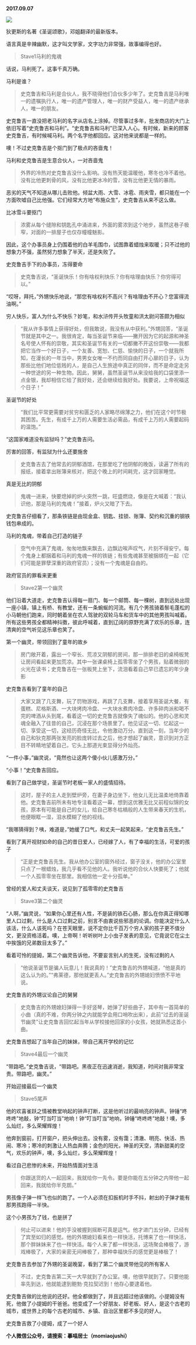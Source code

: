 
          
            
**2017.09.07**



![](//upload-images.jianshu.io/upload_images/51001-9df4b275a621b141.jpg)




狄更斯的名著《圣诞颂歌》，邓姐翻译的最新版本。

语言真是辛辣幽默，这才叫文学家，文字功力非常强，故事编得也好。
>Stave1马利的鬼魂

话说，马利死了。这事千真万确。



马利是谁？
>史克鲁吉和马利是合伙人，我不晓得他们合伙多少年了。史克鲁吉是马利唯一的遗嘱执行人，唯一的遗产管理人，唯一的财产受益人，唯一的遗产继承人，唯一的朋友。

史克鲁吉一直没把老马利的名字从店名上涂掉。尽管事过多年，批发商店的大门上依旧写着“史克鲁吉和马利”。“史克鲁吉和马利”已深入人心。有时候，新来的顾客史克鲁吉，有时候喊马利。两个名字他都回应。这对他来说都是一样的。

噢！不过史克鲁吉是个抠门到了极点的吝啬鬼！



马利和史克鲁吉是生意合伙人，一对吝啬鬼
>外界的冷热对史克鲁吉没什么影响。没有热天能温暖他，寒冬也冷不着他。没有比他更刺骨的风，没有比他更冰冷的雪，没有比他更无情的暴雨。

恶劣的天气不知道从哪儿击败他。倾盆大雨、大雪、冰雹、雨夹雪，都只能在一个方面吹嘘自己比他强。它们经常大方地“布施众生”，史克鲁吉从来不这么做。



比冰雪斗要抠门
>浓雾从每个缝隙和钥匙孔中涌进来，外面的雾浓到这个地步，虽然这巷子极窄，对面的一排屋子也仅存幢幢魅影。

因此，这个办事员身上仍围着他的白羊毛围巾，试图靠着蜡烛来取暖；只不过他的想象力不强，虽然努力想象了半天，还是失败了。



史克鲁吉手下的办事员，冻得要命
>史克鲁吉说，“圣诞快乐！你有啥权利快乐？你有啥理由快乐？你穷得可以。”

“哎呀，拜托，”外甥快乐地说，“那您有啥权利不高兴？有啥理由不开心？您富得流油啊。”



穷人快乐，富人为什么不快乐？妙笔，和水浒传开头牧童和洪太尉问答颇为相似
>“我从许多事情上获得好处，但我敢说，我没有从中获利。”外甥回答，“圣诞节就是其中之一。我很肯定，每当圣诞节来临——撇开因为它的起源和神圣名号使人怀有的崇敬，其实和圣诞节有关的一切都撇不开这份崇敬——我都把它当作一个好日子，一个友善、宽恕、仁慈、愉快的日子，一个就我所知，在漫长的一年当中，男男女女唯一不约而同自由打开心扉的日子，认为那些比他们地位低贱的人，是自己人生旅途中真正的同伴，而不是命定走另一种世途的另一种生物。因此，舅舅，虽然圣诞节从来没给我的口袋里添一点金银，我却相信它给了我好处，还会继续给我好处。我要说，上帝祝福这个日子！”



圣诞节的好处
>“我们比平常更需要对贫穷和匮乏的人家略尽绵薄之力，他们在这个时节极其困苦。先生，有成千上万的人需要生活必需品，有成千上万的人需要起码的温饱。”

“这国家难道没有监狱吗？”史克鲁吉问。



厉害的回答，有监狱为什么还要施舍
>史克鲁吉去了他常去的阴郁酒馆，在那里吃了他阴郁的晚饭，读遍了所有的报纸，接着拿出账簿来核对，把这个晚上的时间耗完，这才回家睡觉。



真是无比的阴郁
>鬼魂一进来，快要熄掉的炉火突然一跳，旺盛燃烧，像是在大喊着：“我认识他，那是马利的鬼魂！”接着，炉火又暗了下去。

史克鲁吉仔细看了，那条铁链是由现金盒、钥匙、挂锁、账簿、契约和沉重的钢铁钱包串成的。



马利的鬼魂，带着自己打造的链子
>空气中充满了鬼魂，匆匆地飘来飘去，边飘边唉声叹气，片刻不得安宁。每个鬼身上都捆着和马利的鬼魂一样的铁链；有些鬼魂甚至被捆绑在一起（它们可能是罪孽深重的政府官员）；没有一个鬼魂是自由的。



政府官员的罪看来更重
>Stave2第一个幽灵

他们沿着大道走，史克鲁吉认得每一扇门、每一个邮筒、每一棵树，直到远处出现一座小镇，镇上有桥、有教堂，还有一条蜿蜒的河流。有几个男孩骑着鬃毛蓬松的小马朝他们跑来，同时朝着坐在农人驾驶的双轮马车和货车中的其他男孩叫喊着。所有这些男孩全都精神抖擞，彼此呼喊着，直到辽阔的原野充满了欢乐的乐章，连清爽的空气听见这乐章也笑了。



第一个幽灵，带领回到了童年的故乡
>房门敞开着，露出一个窄长、荒凉又阴郁的房间，那一排排老旧的桌椅板凳让房间看起来更加荒凉。其中一张课桌椅上孤零零坐了个男孩，贴着微弱的火光在读书；史克鲁吉在一张板凳上坐下，流泪看着自己早已遗忘的年少身影



史克鲁吉看到了童年的自己
>大家又跳了几支舞，玩了罚物游戏，再跳了几支舞，接着享用圣诞大餐，有蛋糕、尼格斯酒、一大块烤肉冷盘、一大块水煮肉冷盘、许多碎肉派和喝不完的啤酒从头到尾，看着这一切的史克鲁吉就像失了魂似的。他的心思和灵魂全融入了往昔的自己，沉浸在那个场景里了。他见证这一切、忆起这一切、享受这一切，这经历奇怪无比，令他激动万分。直到这一刻，当年少的自己和狄克那两张发亮的脸庞转过去之后，他才想起了幽灵，意识到对方正目不转睛地望着自己，它头上那道光束显得分外灿亮。

“一件小事，”幽灵说，“竟然也让这两个傻小伙儿感激万分。”

“小事！”史克鲁吉回应。



看到了自己做学徒，圣诞节时老板一家人的盛情招待。
>这时，屋子的主人走到壁炉旁，在妻子身边坐下，他女儿无比温柔地倚靠着他。史克鲁吉前所未有地专注看着这一幕，想到这优雅无比又前程似锦的女孩，原本有可能是自己的女儿，给自己寒冬枯槁般的人生带来春天的生机，他便眼眶一湿，泪水模糊了他的视线。

“我哪猜得到？咦，难道是，”她缓了口气，和丈夫一起笑起来，“史克鲁吉先生。”



看到了离开视财如命的自己的昔日爱人，已经嫁了人，有了幸福的生活，可爱的孩子
>“正是史克鲁吉先生。我从他办公室的窗外经过，窗子没关，他的办公室里只点了一根蜡烛，我几乎看不见他的人。我听说他的合伙人快要死了；他就一个人孤零零坐在那里。我相信他一定十分孤单。”



曾经的爱人和丈夫谈天，说见到了孤零零的史克鲁吉
>Stave3第二个幽灵

“人啊，”幽灵说，“如果你心里还有人性，不是装的铁石心肠，那么在你真正得知哪里人口过剩，什么是人口过剩之前，别言不由衷说些邪恶的论调。你能决定什么人该活，什么人该死吗？在苍天眼里，说不定你比千百万个穷人家的孩子更不值分文，更没资格活着。噢，上帝啊！听听树叶上小虫子发表的意见，它竟说它在尘土中挨饿的兄弟数目太多了。”



看着可怜的提姆，第二个幽灵告诉他，不要妄言别人的生死，没有过剩的人
>“他说圣诞节是骗人玩意儿！我说真的！”史克鲁吉的外甥喊道，“他是真的这么认为的。”“弗莱德，那他就更丢人。”史克鲁吉的外甥媳妇愤愤不平地说。



史克鲁吉的外甥议论自己的舅舅
>史克鲁吉的外甥媳妇弹得一手好竖琴，她弹了好些曲子，其中有一首简单的小曲（真的不难，你两分钟之内就能学会用口哨吹出来），此前“过去的圣诞节幽灵”让史克鲁吉回忆起当年从学校接他回家的小女孩，她就熟悉这首小曲。



史克鲁吉想起了当年自己的妹妹，带自己离开学校的记忆
>Stave4最后一个幽灵

“带路吧。”史克鲁吉说，“带路吧。黑夜正在迅速消逝，我知道，时间对我非常宝贵。带路吧，幽灵。”



开始迎接最后一个幽灵
>Stave5尾声

他的欢喜雀跃之情被教堂响起的钟声打断，这是他听过的最响亮的钟声。钟锤“咚咚咚”地敲，钟“叮当叮当”地响！钟“叮当叮当”地响，钟锤“咚咚咚”地敲！噢，多么灿烂，多么荣耀辉煌！

他奔到窗前，打开窗户，把头伸出去。没有雾，没有霭；清澈、明亮、快活、热闹、寒冷；寒冷的刺激让人热血奔腾；金色的阳光，神圣的天空，清新甜美的空气，欢乐的钟声，噢，多么灿烂，多么荣耀辉煌！



看过自己悲惨的未来，开始热情面对生活
>你跟送货的人一起回来，我就给你一先令。要是你能在五分钟之内带他一起回来，我就给你半克朗。”

男孩像子弹一样飞也似的跑了。一个人必须在扣扳机时手不抖，射出的子弹才能有那男孩跑得一半快。



这个小男孩为了钱，也是拼了
>何止可以进来！他的手没被握到摇断可真是运气。他才进门五分钟，已经有了宾至如归的感觉。他的外甥媳妇看来也一样快活，托博来了也一样快活，那个胖妹妹来了也一样快活。每个人来了都一样快活，这场聚会棒极了，游戏棒极了，大家的亲密无间棒极了，那种幸福快乐的感觉更是棒极了！



史克鲁吉去参加了外甥的圣诞晚宴，看到了第二个幽灵带他见的所有客人
>不过，史克鲁吉第二天一大早就到了办公室。噢，他很早就到了。只要他能率先到达，他就能逮到鲍勃·克拉契迟到！他存心要逮着他。

史克鲁吉做的比他说的还好。他全都做到了，并且远超过他该做的。小提姆没有死，他做了小提姆的干爸爸。他变成了一个好朋友、好老板、好人，是这个古老的城市，或世界上的每个古老的城市、乡镇、自治区里都不多见的好人。



史克鲁吉救了小提姆，成了一个好人


**个人微信公众号，请搜索：摹喵居士（momiaojushi）**

          
        